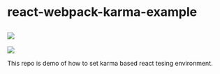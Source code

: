 # react-webpack-karma-example
![](https://circleci.com/gh/EcutDavid/react-webpack-karma-example.svg?style=shield&circle-token=:circle-token)
---
![](https://circleci.com/gh/Wiredcraft/data.worldbank.org/tree/dev.svg?style=shield&circle-token=:circle-token)

This repo is demo of how to set karma based react tesing environment.
